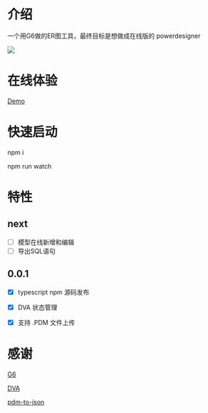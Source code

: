 
# 介绍

一个用G6做的ER图工具，最终目标是想做成在线版的 powerdesigner

<img target="_bank" src='https://raw.githubusercontent.com/lusess123/web-pdm/master/doc/web-pdm-pre.png'>



# 在线体验

[Demo](http://zyking.xyz:5002 "Demo")


# 快速启动

npm i 

npm run watch

# 特性


## next

- [ ]  模型在线新增和编辑
- [ ]  导出SQL语句

## 0.0.1

- [x]  typescript npm 源码发布
- [x]  DVA 状态管理
- [x]  支持 .PDM 文件上传



# 感谢

[G6](https://g6.antv.vision/zh/)

[DVA](https://dvajs.com/guide/)

[pdm-to-json](https://github.com/shermam/pdm-to-json)
